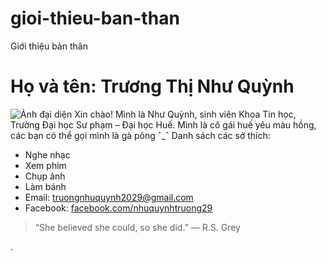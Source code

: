 # gioi-thieu-ban-than
Giới thiệu bản thân
# Họ và tên: Trương Thị Như Quỳnh
![Ảnh đại diện](https://drive.google.com/uc?export=view&id=1FEwf9h8xfJrRV1oxlpBj9m3uwT9x4rOr)
Xin chào! Mình là Như Quỳnh, sinh viên Khoa Tin học, Trường Đại học Sư phạm – Đại học Huế. Mình là cô gái huế yêu màu hồng, các bạn có thể gọi mình là gà pông ˆ_ˆ
Danh sách các sở thích:
- Nghe nhạc
- Xem phim 
- Chụp ảnh
- Làm bánh
- Email: [truongnhuquynh2029@gmail.com](mailto:truongnhuquynh2029@gmail.com)
- Facebook: [facebook.com/nhuquynhtruong29](facebook.com/nhuquynhtruong29)
> “She believed she could, so she did.” — R.S. Grey

.
